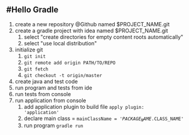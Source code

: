 #Hello Gradle
---------------------------------------

1. create a new repository @Github named $PROJECT_NAME.git
2. create a gradle project with idea named $PROJECT_NAME.git
    1. select "create directories for empty content roots automatically"
    2. select "use local distribution"
3. initialize git
    1. <code>git init</code>
    2. <code>git remote add origin PATH/TO/REPO</code>
    3. <code>git fetch</code>
    4. <code>git checkout -t origin/master</code>
4. create java and test code
5. run program and tests from ide
6. run tests from console
7. run application from console
    1. add application plugin to build file <code>apply plugin: 'application'</code>
    2. declare main class = <code>mainClassName = '$PACKAGE_NAME.$CLASS_NAME'</code>
    3. run program <code>gradle run</code>